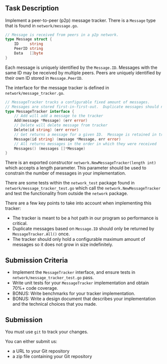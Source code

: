 # 



## Task Description

Implement a peer-to-peer (p2p) message tracker. There is a `Message` type that is found in `network/message.go`.  
```go 
// Message is received from peers in a p2p network.
type Message struct {
	ID     string
	PeerID string
	Data   []byte
}
```
Each message is uniquely identified by the `Message.ID`. Messages with the same ID may be received by multiple peers.  Peers are uniquely identified by their own ID stored in `Message.PeerID`. 

The interface for the message tracker is defined in `network/message_tracker.go`.  
```go 
// MessageTracker tracks a configurable fixed amount of messages.
// Messages are stored first-in-first-out.  Duplicate messages should not be stored in the queue.
type MessageTracker interface {
	// Add will add a message to the tracker
	Add(message *Message) (err error)
	// Delete will delete message from tracker
	Delete(id string) (err error)
	// Get returns a message for a given ID.  Message is retained in tracker
	Message(id string) (message *Message, err error)
	// All returns messages in the order in which they were received
	Messages() (messages []*Message)
}
```

There is an exported constructor `network.NewMessageTracker(length int)` which accepts a length parameter.  This parameter should be used to constrain the number of messages in your implementation.

There are some tests within the `network_test` package found in `network/message_tracker_test.go` which call the `network.NewMessageTracker` and test the functionality from outside the `network` package.

There are a few key points to take into account when implementing this tracker:

- The tracker is meant to be a hot path in our program so performance is critical.
- Duplicate messages based on `Message.ID` should only be returned by `MessageTracker.All()` once.
- The tracker should only hold a configurable maximum amount of messages so it does not grow in size indefinitely.

## Submission Criteria
- Implement the `MessageTracker` interface, and ensure tests in `network/message_tracker_test.go` pass.
- Write unit tests for your `MessageTracker` implementation and obtain 70%+ code coverage.
- BONUS: Write benchmarks for your tracker implementation.
- BONUS: Write a design document that describes your implementation and the technical choices that you made.

## Submission

You must use `git` to track your changes.

You can either submit us:

- a URL to your Git repository
- a zip file containing your Git repository